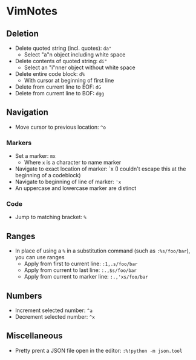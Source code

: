# VimNotes
## Deletion
- Delete quoted string (incl. quotes): `da"`
  - Select "a"n object including white space
- Delete contents of quoted string: `di"`
  - Select an "i"nner object without white space
- Delete entire code block: `d%`
  - With cursor at beginning of first line
- Delete from current line to EOF: `dG`
- Delete from current line to BOF: `dgg`

## Navigation
- Move cursor to previous location: `^o`

### Markers
- Set a marker: `mx`
  - Where `x` is a character to name marker
- Navigate to exact location of marker: \`x (I couldn't escape this at the beginning of a codeblock)
- Navigate to beginning of line of marker: `'x`
- An uppercase and lowercase marker are distinct

### Code
- Jump to matching bracket: `%`

## Ranges
- In place of using a `%` in a substitution command (such as `:%s/foo/bar`), you can use ranges
  - Apply from first to current line: `:1,.s/foo/bar`
  - Apply from current to last line: `:.,$s/foo/bar`
  - Apply from current to marker line: `:.,'xs/foo/bar`

## Numbers
- Increment selected number: `^a`
- Decrement selected number: `^x`

## Miscellaneous
- Pretty prent a JSON file open in the editor: `:%!python -m json.tool`
